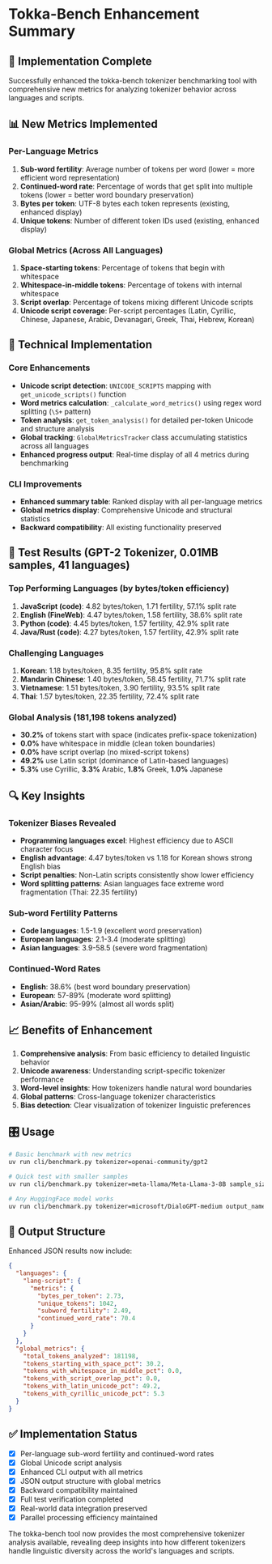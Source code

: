 # Tokka-Bench Enhancement Summary

## 🎯 Implementation Complete

Successfully enhanced the tokka-bench tokenizer benchmarking tool with comprehensive new metrics for analyzing tokenizer behavior across languages and scripts.

## 📊 New Metrics Implemented

### Per-Language Metrics
1. **Sub-word fertility**: Average number of tokens per word (lower = more efficient word representation)
2. **Continued-word rate**: Percentage of words that get split into multiple tokens (lower = better word boundary preservation)
3. **Bytes per token**: UTF-8 bytes each token represents (existing, enhanced display)
4. **Unique tokens**: Number of different token IDs used (existing, enhanced display)

### Global Metrics (Across All Languages)
1. **Space-starting tokens**: Percentage of tokens that begin with whitespace
2. **Whitespace-in-middle tokens**: Percentage of tokens with internal whitespace
3. **Script overlap**: Percentage of tokens mixing different Unicode scripts
4. **Unicode script coverage**: Per-script percentages (Latin, Cyrillic, Chinese, Japanese, Arabic, Devanagari, Greek, Thai, Hebrew, Korean)

## 🔧 Technical Implementation

### Core Enhancements
- **Unicode script detection**: `UNICODE_SCRIPTS` mapping with `get_unicode_scripts()` function
- **Word metrics calculation**: `_calculate_word_metrics()` using regex word splitting (`\S+` pattern)
- **Token analysis**: `get_token_analysis()` for detailed per-token Unicode and structure analysis
- **Global tracking**: `GlobalMetricsTracker` class accumulating statistics across all languages
- **Enhanced progress output**: Real-time display of all 4 metrics during benchmarking

### CLI Improvements
- **Enhanced summary table**: Ranked display with all per-language metrics
- **Global metrics display**: Comprehensive Unicode and structural statistics
- **Backward compatibility**: All existing functionality preserved

## 🧪 Test Results (GPT-2 Tokenizer, 0.01MB samples, 41 languages)

### Top Performing Languages (by bytes/token efficiency)
1. **JavaScript (code)**: 4.82 bytes/token, 1.71 fertility, 57.1% split rate
2. **English (FineWeb)**: 4.47 bytes/token, 1.58 fertility, 38.6% split rate  
3. **Python (code)**: 4.45 bytes/token, 1.57 fertility, 42.9% split rate
4. **Java/Rust (code)**: 4.27 bytes/token, 1.57 fertility, 42.9% split rate

### Challenging Languages
1. **Korean**: 1.18 bytes/token, 8.35 fertility, 95.8% split rate
2. **Mandarin Chinese**: 1.40 bytes/token, 58.45 fertility, 71.7% split rate
3. **Vietnamese**: 1.51 bytes/token, 3.90 fertility, 93.5% split rate
4. **Thai**: 1.57 bytes/token, 22.35 fertility, 72.4% split rate

### Global Analysis (181,198 tokens analyzed)
- **30.2%** of tokens start with space (indicates prefix-space tokenization)
- **0.0%** have whitespace in middle (clean token boundaries)
- **0.0%** have script overlap (no mixed-script tokens)
- **49.2%** use Latin script (dominance of Latin-based languages)
- **5.3%** use Cyrillic, **3.3%** Arabic, **1.8%** Greek, **1.0%** Japanese

## 🔍 Key Insights

### Tokenizer Biases Revealed
- **Programming languages excel**: Highest efficiency due to ASCII character focus
- **English advantage**: 4.47 bytes/token vs 1.18 for Korean shows strong English bias
- **Script penalties**: Non-Latin scripts consistently show lower efficiency
- **Word splitting patterns**: Asian languages face extreme word fragmentation (Thai: 22.35 fertility)

### Sub-word Fertility Patterns
- **Code languages**: 1.5-1.9 (excellent word preservation)
- **European languages**: 2.1-3.4 (moderate splitting)
- **Asian languages**: 3.9-58.5 (severe word fragmentation)

### Continued-Word Rates
- **English**: 38.6% (best word boundary preservation)
- **European**: 57-89% (moderate word splitting)
- **Asian/Arabic**: 95-99% (almost all words split)

## 📈 Benefits of Enhancement

1. **Comprehensive analysis**: From basic efficiency to detailed linguistic behavior
2. **Unicode awareness**: Understanding script-specific tokenizer performance
3. **Word-level insights**: How tokenizers handle natural word boundaries
4. **Global patterns**: Cross-language tokenizer characteristics
5. **Bias detection**: Clear visualization of tokenizer linguistic preferences

## 🎛️ Usage

```bash
# Basic benchmark with new metrics
uv run cli/benchmark.py tokenizer=openai-community/gpt2

# Quick test with smaller samples
uv run cli/benchmark.py tokenizer=meta-llama/Meta-Llama-3-8B sample_size=0.1

# Any HuggingFace model works
uv run cli/benchmark.py tokenizer=microsoft/DialoGPT-medium output_name=custom-results
```

## 📁 Output Structure

Enhanced JSON results now include:
```json
{
  "languages": {
    "lang-script": {
      "metrics": {
        "bytes_per_token": 2.73,
        "unique_tokens": 1042,
        "subword_fertility": 2.49,
        "continued_word_rate": 70.4
      }
    }
  },
  "global_metrics": {
    "total_tokens_analyzed": 181198,
    "tokens_starting_with_space_pct": 30.2,
    "tokens_with_whitespace_in_middle_pct": 0.0,
    "tokens_with_script_overlap_pct": 0.0,
    "tokens_with_latin_unicode_pct": 49.2,
    "tokens_with_cyrillic_unicode_pct": 5.3
  }
}
```

## ✅ Implementation Status

- [x] Per-language sub-word fertility and continued-word rates
- [x] Global Unicode script analysis 
- [x] Enhanced CLI output with all metrics
- [x] JSON output structure with global metrics
- [x] Backward compatibility maintained
- [x] Full test verification completed
- [x] Real-world data integration preserved
- [x] Parallel processing efficiency maintained

The tokka-bench tool now provides the most comprehensive tokenizer analysis available, revealing deep insights into how different tokenizers handle linguistic diversity across the world's languages and scripts.